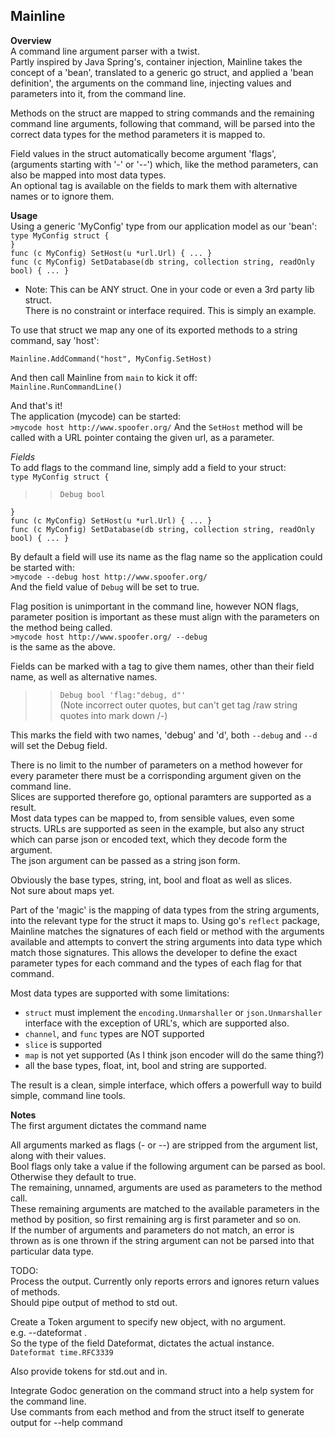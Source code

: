 Mainline
--------
**Overview**  
A command line argument parser with a twist.  
Partly inspired by Java Spring's, container injection, 
Mainline takes the concept of a 'bean', translated to a generic go struct, and applied a 'bean definition', the arguments on the command line,
injecting values and parameters into it, from the command line.  
  
Methods on the struct are mapped to string commands and the remaining command line arguments, following that command, will be parsed into the correct data types for the method parameters it is mapped to.  

Field values in the struct automatically become argument 'flags', (arguments starting with '-' or '--') 
which, like the method parameters, can also be mapped into most data types.  
An optional tag is available on the fields to mark them with alternative names or to ignore them.


**Usage**  
Using a generic 'MyConfig' type from our application model as our 'bean':   
`type MyConfig struct {`  
`}`  
`func (c MyConfig) SetHost(u *url.Url) { ... }`  
`func (c MyConfig) SetDatabase(db string, collection string, readOnly bool) { ... }`  

- Note: This can be ANY struct.  One in your code or even a 3rd party lib struct.  
There is no constraint or interface required. This is simply an example.  

To use that struct we map any one of its exported methods to a string command, say 'host':  

`Mainline.AddCommand("host", MyConfig.SetHost)`  

And then call Mainline from `main` to kick it off:  
`Mainline.RunCommandLine()`  

And that's it!  
The application (mycode) can be started:  
`>mycode host http://www.spoofer.org/`
And the `SetHost` method will be called with a URL pointer containg the given url, as a parameter.  

*Fields*  
To add flags to the command line, simply add a field to your struct:  
`type MyConfig struct {`  
>>`Debug bool`  

`}`  
`func (c MyConfig) SetHost(u *url.Url) { ... }`  
`func (c MyConfig) SetDatabase(db string, collection string, readOnly bool) { ... }`  

By default a field will use its name as the flag name so the application could be started with:  
`>mycode --debug host http://www.spoofer.org/`  
And the field value of `Debug` will be set to true.

Flag position is unimportant in the command line, however NON flags, parameter position is important as these must align with the parameters on the method being called.  
`>mycode host http://www.spoofer.org/ --debug`  
is the same as the above.  

Fields can be marked with a tag to give them names, other than their field name, as well as alternative names.    
>> `Debug bool 'flag:"debug, d"'`  
(Note incorrect outer quotes, but can't get tag /raw string quotes into mark down /-)  

This marks the field with two names, 'debug' and 'd', both `--debug` and `--d` will set the Debug field.  

There is no limit to the number of parameters on a method however for every parameter there must be a corrisponding argument given on the command line.  
Slices are supported therefore go, optional paramters are supported as a result.  
Most data types can be mapped to, from sensible values, even some structs.
URLs are supported as seen in the example, but also any struct 
which can parse json or encoded text, which they decode form the argument.  
The json argument can be passed as a string json form.  
  
Obviously the base types, string, int, bool and float as well as slices.  
Not sure about maps yet. 


Part of the 'magic' is the mapping of data types from the string arguments, into the relevant type for the struct it maps to.  Using go's `reflect` package, Mainline matches the signatures of each field or method with the arguments available and attempts to convert the string arguments into data type which match those signatures.
This allows the developer to define the exact parameter types for each command and the types of each flag for that command.


Most data types are supported with some limitations:  
+ `struct` must implement the `encoding.Unmarshaller` or `json.Unmarshaller` interface
with the exception of URL's, which are supported also.
+ `channel`, and `func` types are NOT supported
+ `slice` is supported
+ `map` is not yet supported (As I think json encoder will do the same thing?)
+ all the base types, float, int, bool and string are supported.

The result is a clean, simple interface, which offers a powerfull way to build simple, command line tools.





**Notes**  
The first argument dictates the command name  

All arguments marked as flags (- or --) are stripped from the argument list, along with their values.  
Bool flags only take a value if the following argument can be parsed as bool.  Otherwise they default to true.  
The remaining, unnamed, arguments are used as parameters to the method call.  
These remaining arguments are matched to the available parameters in the method by position, so first remaining arg is first parameter and so on.  
If the number of arguments and parameters do not match, an error is thrown as is one thrown if the string argument can not be parsed into that particular data type.  


TODO:  
Process the output.  Currently only reports errors and ignores return values of methods.  
Should pipe output of method to std out.  

Create a Token argument to specify new object, with no argument.  
e.g. --dateformat .  
So the type of the field Dateformat, dictates the actual instance.  
`Dateformat time.RFC3339`  

Also provide tokens for std.out and in.

Integrate Godoc generation on the command struct into a help system for the command line.  
Use commants from each method and from the struct itself to generate output for --help command
